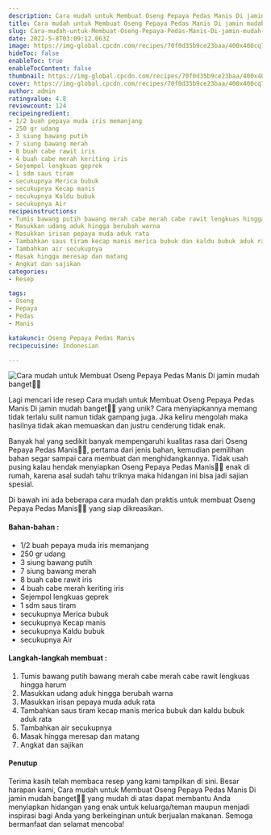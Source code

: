 ```yaml
---
description: Cara mudah untuk Membuat Oseng Pepaya Pedas Manis Di jamin mudah banget"
title: Cara mudah untuk Membuat Oseng Pepaya Pedas Manis Di jamin mudah banget
slug: Cara-mudah-untuk-Membuat-Oseng-Pepaya-Pedas-Manis-Di-jamin-mudah-banget
date: 2022-5-8T03:09:12.063Z
image: https://img-global.cpcdn.com/recipes/70f0d35b9ce23baa/400x400cq70/photo.jpg
hideToc: false
enableToc: true
enableTocContent: false
thumbnail: https://img-global.cpcdn.com/recipes/70f0d35b9ce23baa/400x400cq70/photo.jpg
cover: https://img-global.cpcdn.com/recipes/70f0d35b9ce23baa/400x400cq70/photo.jpg
author: admin
ratingvalue: 4.8
reviewcount: 124
recipeingredient:
- 1/2 buah pepaya muda iris memanjang
- 250 gr udang
- 3 siung bawang putih
- 7 siung bawang merah
- 8 buah cabe rawit iris
- 4 buah cabe merah keriting iris
- Sejempol lengkuas geprek
- 1 sdm saus tiram
- secukupnya Merica bubuk
- secukupnya Kecap manis
- secukupnya Kaldu bubuk
- secukupnya Air
recipeinstructions:
- Tumis bawang putih bawang merah cabe merah cabe rawit lengkuas hingga harum
- Masukkan udang aduk hingga berubah warna
- Masukkan irisan pepaya muda aduk rata
- Tambahkan saus tiram kecap manis merica bubuk dan kaldu bubuk aduk rata
- Tambahkan air secukupnya
- Masak hingga meresap dan matang
- Angkat dan sajikan
categories:
- Resep

tags:
- Oseng
- Pepaya
- Pedas
- Manis

katakunci: Oseng Pepaya Pedas Manis
recipecuisine: Indonesian

---
```


![Cara mudah untuk Membuat Oseng Pepaya Pedas Manis Di jamin mudah banget👩‍🍳](https://img-global.cpcdn.com/recipes/70f0d35b9ce23baa/400x400cq70/photo.jpg)

Lagi mencari ide resep Cara mudah untuk Membuat Oseng Pepaya Pedas Manis Di jamin mudah banget👩‍🍳 yang unik? Cara menyiapkannya memang tidak terlalu sulit namun tidak gampang juga. Jika keliru mengolah maka hasilnya tidak akan memuaskan dan justru cenderung tidak enak.

Banyak hal yang sedikit banyak mempengaruhi kualitas rasa dari Oseng Pepaya Pedas Manis👩‍🍳, pertama dari jenis bahan, kemudian pemilihan bahan segar sampai cara membuat dan menghidangkannya. Tidak usah pusing kalau hendak menyiapkan Oseng Pepaya Pedas Manis👩‍🍳 enak di rumah, karena asal sudah tahu triknya maka hidangan ini bisa jadi sajian spesial.

Di bawah ini ada beberapa cara mudah dan praktis untuk membuat Oseng Pepaya Pedas Manis👩‍🍳 yang siap dikreasikan.

<!--inarticleads1-->

#### Bahan-bahan :

- 1/2 buah pepaya muda iris memanjang
- 250 gr udang
- 3 siung bawang putih
- 7 siung bawang merah
- 8 buah cabe rawit iris
- 4 buah cabe merah keriting iris
- Sejempol lengkuas geprek
- 1 sdm saus tiram
- secukupnya Merica bubuk
- secukupnya Kecap manis
- secukupnya Kaldu bubuk
- secukupnya Air

<!--inarticleads2-->

#### Langkah-langkah membuat :

1. Tumis bawang putih bawang merah cabe merah cabe rawit lengkuas hingga harum
1. Masukkan udang aduk hingga berubah warna
1. Masukkan irisan pepaya muda aduk rata
1. Tambahkan saus tiram kecap manis merica bubuk dan kaldu bubuk aduk rata
1. Tambahkan air secukupnya
1. Masak hingga meresap dan matang
1. Angkat dan sajikan

#### Penutup

Terima kasih telah membaca resep yang kami tampilkan di sini. Besar harapan kami, Cara mudah untuk Membuat Oseng Pepaya Pedas Manis Di jamin mudah banget👩‍🍳 yang mudah di atas dapat membantu Anda menyiapkan hidangan yang enak untuk keluarga/teman maupun menjadi inspirasi bagi Anda yang berkeinginan untuk berjualan makanan. Semoga bermanfaat dan selamat mencoba!
